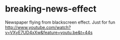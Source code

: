 breaking-news-effect
====================

Newspaper flying from blackscreen effect. Just for fun
http://www.youtube.com/watch?v=VXyE7UD4xXw&feature=youtu.be&t=44s

